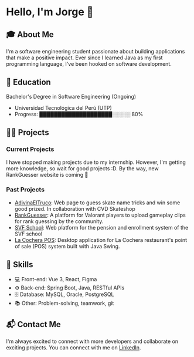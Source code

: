# Hello, I'm Jorge 👋

## 🎓 About Me
I'm a software engineering student passionate about building applications that make a positive impact. Ever since I learned Java as my first programming language, I've been hooked on software development.

## 🌱 Education
Bachelor's Degree in Software Engineering (Ongoing)
- Universidad Tecnológica del Perú (UTP)
- Progress: ████████████████████░░░░░ 80%

## 👨‍💻 Projects
### Current Projects
I have stopped making projects due to my internship. However, I'm getting more knowledge, so wait for good projects :D. By the way, new RankGuesser website is coming 👀

### Past Projects
- [AdivinaElTruco](https://github.com/j0rgedev/guessthetrick): Web page to guess skate name tricks and win some good prized. In collaboration with CVD Skateshop
- [RankGuesser](https://github.com/j0rgedev/rank-guesser): A platform for Valorant players to upload gameplay clips for rank guessing by the community.
- [SVF School](https://github.com/j0rgedev/svf-web): Web platform for the pension and enrollment system of the SVF school
- [La Cochera POS](https://github.com/j0rgedev/lacocherapos): Desktop application for La Cochera restaurant's point of sale (POS) system built with Java Swing.

## 🚀 Skills
- 💻 Front-end: Vue 3, React, Figma
- ⚙️ Back-end: Spring Boot, Java, RESTful APIs
- 🗄️ Database: MySQL, Oracle, PostgreSQL
- 📚 Other: Problem-solving, teamwork,  git

## 📬 Contact Me
I'm always excited to connect with more developers and collaborate on exciting projects. You can connect with me on [LinkedIn](https://www.linkedin.com/in/jorge-antezana/).
